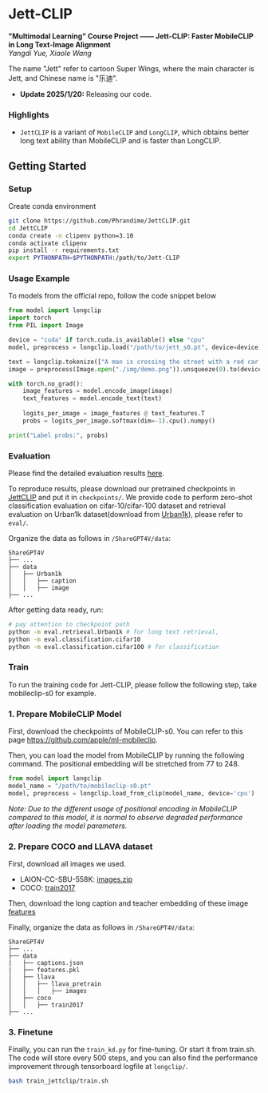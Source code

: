 # Jett-CLIP

**"Multimodal Learning" Course Project —— Jett-CLIP: Faster MobileCLIP in Long Text-Image Alignment**\
*Yangdi Yue, Xiaole Wang*

The name "Jett" refer to cartoon Super Wings, where the main character is Jett, and Chinese name is "乐迪".

- **Update 2025/1/20:** Releasing our code.

### Highlights
* `JettCLIP` is a variant of `MobileCLIP` and `LongCLIP`, which obtains better long text ability than MobileCLIP and is faster than LongCLIP.

## Getting Started

### Setup

Create conda environment
```bash
git clone https://github.com/Phrandime/JettCLIP.git
cd JettCLIP
conda create -n clipenv python=3.10
conda activate clipenv
pip install -r requirements.txt
export PYTHONPATH=$PYTHONPATH:/path/to/Jett-CLIP

```

### Usage Example
To models from the official repo, follow the code snippet below
```python
from model import longclip
import torch
from PIL import Image

device = "cuda" if torch.cuda.is_available() else "cpu"
model, preprocess = longclip.load("/path/to/jett_s0.pt", device=device)

text = longclip.tokenize(["A man is crossing the street with a red car parked nearby.", "A man is driving a car in an urban scene."]).to(device)
image = preprocess(Image.open("./img/demo.png")).unsqueeze(0).to(device)

with torch.no_grad():
    image_features = model.encode_image(image)
    text_features = model.encode_text(text)
    
    logits_per_image = image_features @ text_features.T
    probs = logits_per_image.softmax(dim=-1).cpu().numpy()

print("Label probs:", probs) 

```

### Evaluation
Please find the detailed evaluation results [here](./results).

To reproduce results, please download our pretrained checkpoints in [JettCLIP](https://disk.pku.edu.cn/link/AA49DEF1014F764F29A11DB4E4EB158953) and put it in `checkpoints/`. We provide code to perform zero-shot classification evaluation on cifar-10/cifar-100 dataset and retrieval evaluation on Urban1k dataset(download from [Urban1k](https://huggingface.co/datasets/BeichenZhang/Urban1k/resolve/main/Urban1k.zip)), please refer to `eval/`.

Organize the data as follows in `/ShareGPT4V/data`:
```none
ShareGPT4V
├── ...
├── data
│   ├── Urban1k
│   │   ├── caption
│   │   ├── image
├── ...
```

After getting data ready, run:
```bash
# pay attention to checkpoint path
python -m eval.retrieval.Urban1k # for long text retrieval, 
python -m eval.classification.cifar10 
python -m eval.classification.cifar100 # for classification
```

### Train

To run the training code for Jett-CLIP, please follow the following step, take mobileclip-s0 for example.

### 1. Prepare MobileCLIP Model
First, download the checkpoints of MobileCLIP-s0. You can refer to this page https://github.com/apple/ml-mobileclip.

Then, you can load the model from MobileCLIP by running the following command. The positional embedding will be stretched from 77 to 248. 
```python
from model import longclip
model_name = "/path/to/mobileclip-s0.pt"
model, preprocess = longclip.load_from_clip(model_name, device='cpu')
```
*Note: Due to the different usage of positional encoding in MobileCLIP compared to this model, it is normal to observe degraded performance after loading the model parameters.*

### 2. Prepare COCO and LLAVA dataset

First, download all images we used.
- LAION-CC-SBU-558K: [images.zip](https://huggingface.co/datasets/liuhaotian/LLaVA-Pretrain/blob/main/images.zip)
- COCO: [train2017](http://images.cocodataset.org/zips/train2017.zip)

Then, download the long caption and teacher embedding of these image [features](https://disk.pku.edu.cn/link/AAA9F2A82E46834E8B9DE5711C9260C1CF)

Finally, organize the data as follows in `/ShareGPT4V/data`:

```none
ShareGPT4V
├── ...
├── data
|   ├── captions.json
|   ├── features.pkl
│   ├── llava
│   │   ├── llava_pretrain
│   │   │   ├── images
│   ├── coco
│   │   ├── train2017
├── ...
```

### 3. Finetune

Finally, you can run the `train_kd.py` for fine-tuning. Or start it from train.sh. The code will store every 500 steps, and you can also find the performance improvement through tensorboard logfile at `longclip/`.

```bash
bash train_jettclip/train.sh
```
